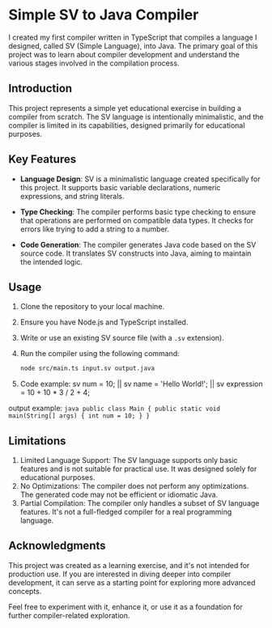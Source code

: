 # Simple SV to Java Compiler

I created my first compiler written in TypeScript that compiles a language I designed, called SV (Simple Language), into Java. The primary goal of this project was to learn about compiler development and understand the various stages involved in the compilation process.

## Introduction

This project represents a simple yet educational exercise in building a compiler from scratch. The SV language is intentionally minimalistic, and the compiler is limited in its capabilities, designed primarily for educational purposes.

## Key Features

- **Language Design**: SV is a minimalistic language created specifically for this project. It supports basic variable declarations, numeric expressions, and string literals.

- **Type Checking**: The compiler performs basic type checking to ensure that operations are performed on compatible data types. It checks for errors like trying to add a string to a number.

- **Code Generation**: The compiler generates Java code based on the SV source code. It translates SV constructs into Java, aiming to maintain the intended logic.

## Usage

1. Clone the repository to your local machine.
2. Ensure you have Node.js and TypeScript installed.
3. Write or use an existing SV source file (with a `.sv` extension).
4. Run the compiler using the following command:
   ```bash
   node src/main.ts input.sv output.java
   ```

5. Code example: sv num = 10; || sv name = 'Hello World!'; || sv expression = 10 + 10 * 3 / 2 + 4;

output example: ```java
                public class Main {
    public static void main(String[] args) {
        int num = 10;
    }
}
                ```

## Limitations
1. Limited Language Support: The SV language supports only basic features and is not suitable for practical use. It was designed solely for educational purposes.
2. No Optimizations: The compiler does not perform any optimizations. The generated code may not be efficient or idiomatic Java.
3. Partial Compilation: The compiler only handles a subset of SV language features. It's not a full-fledged compiler for a real programming language.

## Acknowledgments

This project was created as a learning exercise, and it's not intended for production use. If you are interested in diving deeper into compiler development, it can serve as a starting point for exploring more advanced concepts.

Feel free to experiment with it, enhance it, or use it as a foundation for further compiler-related exploration.